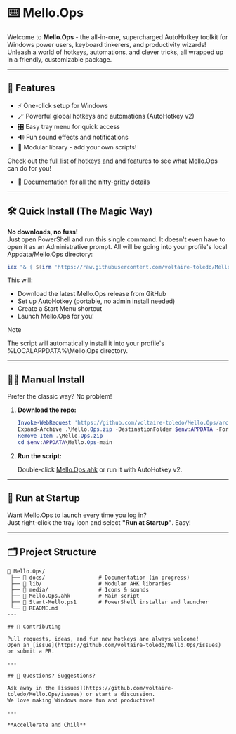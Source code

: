 # ⌨️ Mello.Ops

Welcome to **Mello.Ops** - the all-in-one, supercharged AutoHotkey toolkit for Windows power users, keyboard tinkerers, and productivity wizards!  
Unleash a world of hotkeys, automations, and clever tricks, all wrapped up in a friendly, customizable package.

---

## 🚀 Features

- ⚡️ One-click setup for Windows
- 🪄 Powerful global hotkeys and automations (AutoHotkey v2)
- 🎛️ Easy tray menu for quick access
- 🔊 Fun sound effects and notifications
- 🧩 Modular library - add your own scripts!

Check out the [full list of hotkeys and](docs/README.md#hotkeys) and [features](docs/README.md#features) to see what Mello.Ops can do for you!

- 📜 [Documentation](docs/README.md) for all the nitty-gritty details

---

## 🛠️ Quick Install (The Magic Way)

**No downloads, no fuss!**  
Just open PowerShell and run this single command. It doesn't even have to open it as an Administrative prompt. All will be going into your profile's local Appdata/Mello.Ops directory:

```powershell
iex "& { $(irm 'https://raw.githubusercontent.com/voltaire-toledo/Mello.Ops/main/Start-Mello.ps1') }"
```

This will:

- Download the latest Mello.Ops release from GitHub  
- Set up AutoHotkey (portable, no admin install needed)
- Create a Start Menu shortcut
- Launch Mello.Ops for you!

> [!NOTE]  
> The script will automatically install it into your profile's %LOCALAPPDATA%\Mello.Ops directory.

---

## 🧑‍💻 Manual Install

Prefer the classic way? No problem!

1. **Download the repo:**

   ```powershell
   Invoke-WebRequest 'https://github.com/voltaire-toledo/Mello.Ops/archive/refs/heads/main.zip' -OutFile .\Mello.Ops.zip
   Expand-Archive .\Mello.Ops.zip -DestinationFolder $env:APPDATA -Force
   Remove-Item .\Mello.Ops.zip
   cd $env:APPDATA\Mello.Ops-main
   ```

2. **Run the script:**

   Double-click [Mello.Ops.ahk](http://_vscodecontentref_/0) or run it with AutoHotkey v2.

---

## 🏁 Run at Startup

Want Mello.Ops to launch every time you log in?  
Just right-click the tray icon and select **"Run at Startup"**. Easy!

---

## 🗂️ Project Structure

```plaintext
📂 Mello.Ops/
 ├── 📂 docs/                 # Documentation (in progress)
 ├── 📂 lib/                  # Modular AHK libraries
 ├── 📂 media/                # Icons & sounds
 ├── 📄 Mello.Ops.ahk         # Main script
 ├── 📄 Start-Mello.ps1       # PowerShell installer and launcher
 └── 📄 README.md
---

## 🤝 Contributing

Pull requests, ideas, and fun new hotkeys are always welcome!  
Open an [issue](https://github.com/voltaire-toledo/Mello.Ops/issues) or submit a PR.

---

## 💬 Questions? Suggestions?

Ask away in the [issues](https://github.com/voltaire-toledo/Mello.Ops/issues) or start a discussion.  
We love making Windows more fun and productive!

---

**Accellerate and Chill**
